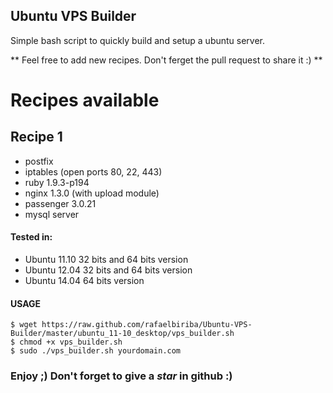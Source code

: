 ## Ubuntu VPS Builder
Simple bash script to quickly build and setup a ubuntu server.

** Feel free to add new recipes. Don't ferget the pull request to share it :) **

# Recipes available
## Recipe 1
- postfix
- iptables (open ports 80, 22, 443)
- ruby 1.9.3-p194
- nginx 1.3.0 (with upload module)
- passenger 3.0.21
- mysql server

#### Tested in:

- Ubuntu 11.10 32 bits and 64 bits version
- Ubuntu 12.04 32 bits and 64 bits version
-  Ubuntu 14.04 64 bits version

#### USAGE
    $ wget https://raw.github.com/rafaelbiriba/Ubuntu-VPS-Builder/master/ubuntu_11-10_desktop/vps_builder.sh
    $ chmod +x vps_builder.sh
    $ sudo ./vps_builder.sh yourdomain.com

### Enjoy ;) Don't forget to give a *star* in github :)
